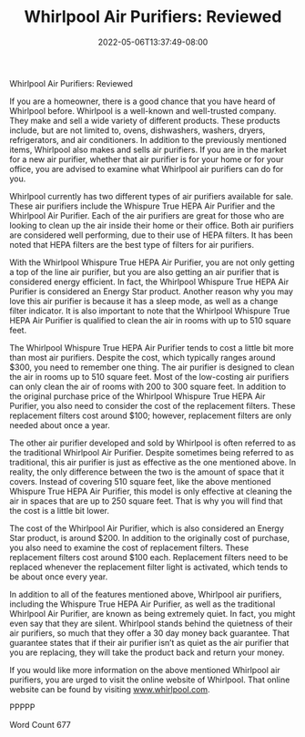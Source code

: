 ﻿---
title: "Whirlpool Air Purifiers:  Reviewed"
date: 2022-05-06T13:37:49-08:00
description: "Air Purifiers Tips for Web Success"
featured_image: "/images/Air Purifiers.jpg"
tags: ["Air Purifiers"]
---

Whirlpool Air Purifiers:  Reviewed

If you are a homeowner, there is a good chance that you have heard of Whirlpool before. Whirlpool is a well-known and well-trusted company. They make and sell a wide variety of different products. These products include, but are not limited to, ovens, dishwashers, washers, dryers, refrigerators, and air conditioners.  In addition to the previously mentioned items, Whirlpool also makes and sells air purifiers. If you are in the market for a new air purifier, whether that air purifier is for your home or for your office, you are advised to examine what Whirlpool air purifiers can do for you.

Whirlpool currently has two different types of air purifiers available for sale. These air purifiers include the Whispure True HEPA Air Purifier and the Whirlpool Air Purifier.  Each of the air purifiers are great for those who are looking to clean up the air inside their home or their office. Both air purifiers are considered well performing, due to their use of HEPA filters. It has been noted that HEPA filters are the best type of filters for air purifiers.  

With the Whirlpool Whispure True HEPA Air Purifier, you are not only getting a top of the line air purifier, but you are also getting an air purifier that is considered energy efficient. In fact, the Whirlpool Whispure True HEPA Air Purifier is considered an Energy Star product. Another reason why you may love this air purifier is because it has a sleep mode, as well as a change filter indicator.  It is also important to note that the Whirlpool Whispure True HEPA Air Purifier is qualified to clean the air in rooms with up to 510 square feet.

The Whirlpool Whispure True HEPA Air Purifier tends to cost a little bit more than most air purifiers. Despite the cost, which typically ranges around $300, you need to remember one thing. The air purifier is designed to clean the air in rooms up to 510 square feet. Most of the low-costing air purifiers can only clean the air of rooms with 200 to 300 square feet. In addition to the original purchase price of the Whirlpool Whispure True HEPA Air Purifier, you also need to consider the cost of the replacement filters. These replacement filters cost around $100; however, replacement filters are only needed about once a year.

The other air purifier developed and sold by Whirlpool is often referred to as the traditional Whirlpool Air Purifier. Despite sometimes being referred to as traditional, this air purifier is just as effective as the one mentioned above.  In reality, the only difference between the two is the amount of space that it covers. Instead of covering 510 square feet, like the above mentioned Whispure True HEPA Air Purifier, this model is only effective at cleaning the air in spaces that are up to 250 square feet. That is why you will find that the cost is a little bit lower.  

The cost of the Whirlpool Air Purifier, which is also considered an Energy Star product, is around $200.  In addition to the originally cost of purchase, you also need to examine the cost of replacement filters. These replacement filters cost around $100 each. Replacement filters need to be replaced whenever the replacement filter light is activated, which tends to be about once every year.

In addition to all of the features mentioned above, Whirlpool air purifiers, including the Whispure True HEPA Air Purifier, as well as the traditional Whirlpool Air Purifier, are known as being extremely quiet. In fact, you might even say that they are silent. Whirlpool stands behind the quietness of their air purifiers, so much that they offer a 30 day money back guarantee. That guarantee states that if their air purifier isn’t as quiet as the air purifier that you are replacing, they will take the product back and return your money.  

If you would like more information on the above mentioned Whirlpool air purifiers, you are urged to visit the online website of Whirlpool. That online website can be found by visiting www.whirlpool.com.

PPPPP

Word Count 677

